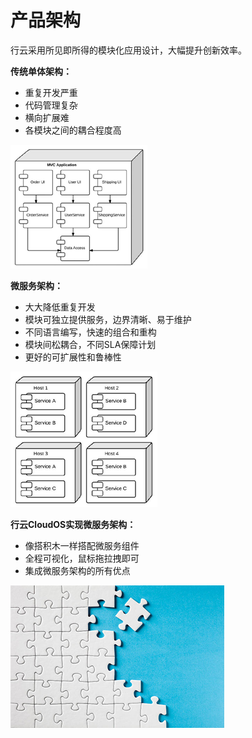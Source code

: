 # 产品架构

行云采用所见即所得的模块化应用设计，大幅提升创新效率。

**传统单体架构：**

* 重复开发严重
* 代码管理复杂
* 横向扩展难
* 各模块之间的耦合程度高

![](/assets/import42.png)

**微服务架构：**

* 大大降低重复开发
* 模块可独立提供服务，边界清晰、易于维护
* 不同语言编写，快速的组合和重构
* 模块间松耦合，不同SLA保障计划
* 更好的可扩展性和鲁棒性

![](/assets/import43.png)

**行云CloudOS实现微服务架构：**

* 像搭积木一样搭配微服务组件
* 全程可视化，鼠标拖拉拽即可
* 集成微服务架构的所有优点

![](/assets/import44.png)

